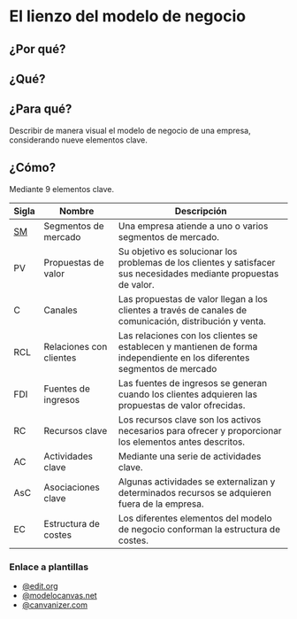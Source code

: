 # El lienzo del modelo de negocio

## ¿Por qué?


## ¿Qué?


## ¿Para qué?

Describir de manera visual el modelo de negocio de una empresa, considerando nueve elementos clave.

## ¿Cómo?

Mediante 9 elementos clave.

Sigla|Nombre|Descripción
-|-|-
[SM](t01-04-01-segmentoMercado.md)|Segmentos de mercado|Una empresa atiende a uno o varios segmentos de mercado.
PV|Propuestas de valor|Su objetivo es solucionar los problemas de los clientes y satisfacer sus necesidades mediante propuestas de valor.
C|Canales|Las propuestas de valor llegan a los clientes a través de canales de comunicación, distribución y venta. 
RCL|Relaciones con clientes|Las relaciones con los clientes se establecen y mantienen de forma independiente en los diferentes segmentos de mercado
FDI|Fuentes de ingresos|Las fuentes de ingresos se generan cuando los clientes adquieren las propuestas de valor ofrecidas. 
RC|Recursos clave|Los recursos clave son los activos necesarios para ofrecer y proporcionar los elementos antes descritos.
AC|Actividades clave|Mediante una serie de actividades clave. 
AsC|Asociaciones clave|Algunas actividades se externalizan y determinados recursos se adquieren fuera de la empresa. 
EC|Estructura de costes|Los diferentes elementos del modelo de negocio conforman la estructura de costes.

### Enlace a plantillas

- [@edit.org](https://edit.org/es/blog/plantillas-business-canvas-model-online)
- [@modelocanvas.net](https://modelocanvas.net/descargar-plantillas-ejemplos/)
- [@canvanizer.com](https://canvanizer.com/new/business-model-canvas)
